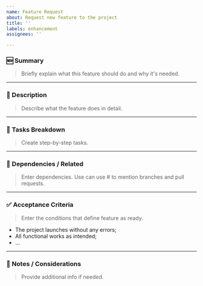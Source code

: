 ```yaml
---
name: Feature Request
about: Request new feature to the project
title: ''
labels: enhancement
assignees: ''

---
```


### 🆕 Summary
> Briefly explain what this feature should do and why it's needed.

---

### 🎯 Description
> Describe what the feature does in detail.

---

### 📂 Tasks Breakdown
> Create step-by-step tasks.

---

### 🔁 Dependencies / Related
> Enter dependencies. Use can use # to mention branches and pull requests.

---

### ✅ Acceptance Criteria
> Enter the conditions that define feature as ready.
- The project launches without any errors;
- All functional works as intended;
- ...

---

### 📝 Notes / Considerations
> Provide additional info if needed.
